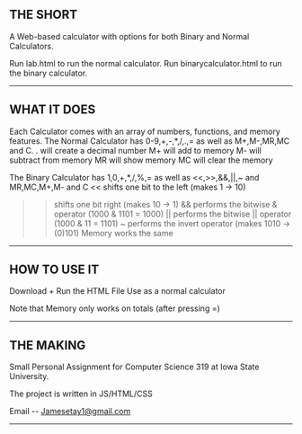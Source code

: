 THE SHORT
-----------------------------------------------------------------------------------
A Web-based calculator with options for both Binary and Normal Calculators.

Run lab.html to run the normal calculator.
Run binarycalculator.html to run the binary calculator.
___________________________________________________________________________________


WHAT IT DOES
-----------------------------------------------------------------------------------
Each Calculator comes with an array of numbers, functions, and memory features.
The Normal Calculator has 0-9,+,-,*,/,.,= as well as M+,M-,MR,MC and C.
  . will create a decimal number
  M+ will add to memory
  M- will subtract from memory
  MR will show memory
  MC will clear the memory

The Binary Calculator has 1,0,+,*,/,%,= as well as <<,>>,&&,||,~ 
                                           and MR,MC,M+,M- and C
  << shifts one bit to the left (makes 1 -> 10)
  >> shifts one bit right (makes 10 -> 1)
  && performs the bitwise & operator (1000 & 1101 = 1000)
  || performs the bitwise || operator (1000 & 11 = 1101)
  ~ performs the invert operator (makes 1010 -> (0)101)
  Memory works the same
__________________________________________________________________________________


HOW TO USE IT
-----------------------------------------------------------------------------------
Download + Run the HTML File
Use as a normal calculator

Note that Memory only works on totals (after pressing =)
____________________________________________________________________________________


THE MAKING
----------------------------------------------------------------------------------
Small Personal Assignment for  Computer Science 319 at Iowa State University.

The project is written in JS/HTML/CSS

Email -- Jamesetay1@gmail.com
__________________________________________________________________________________
